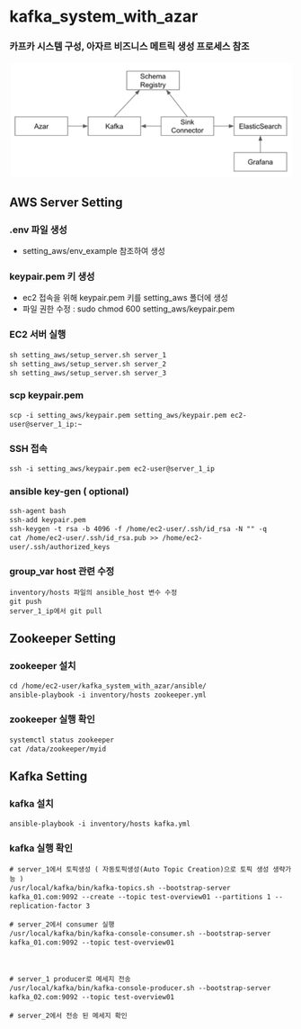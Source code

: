 # kafka_system_with_azar
### 카프카 시스템 구성, 아자르 비즈니스 메트릭 생성 프로세스 참조
<img src="image/architecture_azar.png" width="600">

## AWS Server Setting
### .env 파일 생성
- setting_aws/env_example 참조하여 생성

### keypair.pem 키 생성
- ec2 접속을 위해 keypair.pem 키를 setting_aws 폴더에 생성
- 파일 권한 수정 : sudo chmod 600 setting_aws/keypair.pem

### EC2 서버 실행
```commandline
sh setting_aws/setup_server.sh server_1
sh setting_aws/setup_server.sh server_2
sh setting_aws/setup_server.sh server_3
```

### scp keypair.pem
```commandline
scp -i setting_aws/keypair.pem setting_aws/keypair.pem ec2-user@server_1_ip:~
```

### SSH 접속
```commandline
ssh -i setting_aws/keypair.pem ec2-user@server_1_ip
```

### ansible key-gen ( optional)
```commandline
ssh-agent bash
ssh-add keypair.pem 
ssh-keygen -t rsa -b 4096 -f /home/ec2-user/.ssh/id_rsa -N "" -q
cat /home/ec2-user/.ssh/id_rsa.pub >> /home/ec2-user/.ssh/authorized_keys
```

### group_var host 관련 수정
```commandline
inventory/hosts 파일의 ansible_host 변수 수정
git push
server_1_ip에서 git pull
```

## Zookeeper Setting
### zookeeper 설치
```commandline
cd /home/ec2-user/kafka_system_with_azar/ansible/
ansible-playbook -i inventory/hosts zookeeper.yml
```

### zookeeper 실행 확인
```commandline
systemctl status zookeeper
cat /data/zookeeper/myid
```

## Kafka Setting
### kafka 설치
```commandline
ansible-playbook -i inventory/hosts kafka.yml
```
### kafka 실행 확인
```commandline
# server_1에서 토픽생성 ( 자동토픽생성(Auto Topic Creation)으로 토픽 생성 생략가능 )
/usr/local/kafka/bin/kafka-topics.sh --bootstrap-server kafka_01.com:9092 --create --topic test-overview01 --partitions 1 --replication-factor 3

# server_2에서 consumer 실행 
/usr/local/kafka/bin/kafka-console-consumer.sh --bootstrap-server kafka_01.com:9092 --topic test-overview01



# server_1 producer로 메세지 전송
/usr/local/kafka/bin/kafka-console-producer.sh --bootstrap-server kafka_02.com:9092 --topic test-overview01

# server_2에서 전송 된 메세지 확인
```
